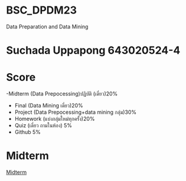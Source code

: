 # BSC_DPDM23
Data Preparation and Data Mining
# Suchada Uppapong 643020524-4
# Score
-Midterm (Data Prepocessing)ปฏิบัติ (เดี่ยว)20%
- Final (Data Mining เดี่ยว)20%
- Project (Data Prepocessing+data mining กลุ่ม)30%
- Homework (แบ่งกลุ่มใหม่ทุกครั้ง)20%
- Quiz (เดี่ยว ถามในห้อง) 5%
- Github 5%
# Midterm
[Midterm](https://github.com/Suchada2000/BSC_DPDM23/commit/b9e3dd13427454f13ee0590d5430266d6f4c9da0)
